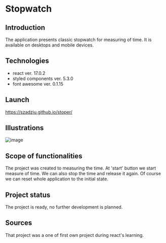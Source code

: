 # Stopwatch

## Introduction

The application presents classic stopwatch for measuring of time. It is available on desktops and mobile devices.

## Technologies

* react ver. 17.0.2
* styled components ver. 5.3.0
* font awesome ver. 0.1.15

## Launch

https://szadziu.github.io/stoper/

## Illustrations

![image](https://user-images.githubusercontent.com/73105872/153708167-18f2073d-8580-4227-805b-8f3833f17237.png)

## Scope of functionalities

The project was created to measuring the time. At 'start' button we start measure of time. We can also stop the time and release it again. Of course we can reset whole application to the initial state.

## Project status

The project is ready, no further development is planned.

## Sources

That project was a one of first own project during react's learning.
